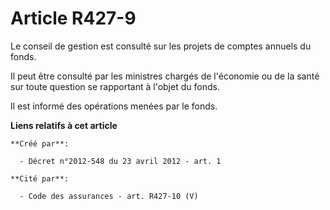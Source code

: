 # Article R427-9

Le conseil de gestion est consulté sur les projets de comptes annuels du fonds. 

Il peut être consulté par les ministres chargés de l'économie ou de la santé sur toute question se rapportant à l'objet du
fonds. 

Il est informé des opérations menées par le fonds.

**Liens relatifs à cet article**

	**Créé par**:

	  - Décret n°2012-548 du 23 avril 2012 - art. 1

	**Cité par**:

	  - Code des assurances - art. R427-10 (V)
